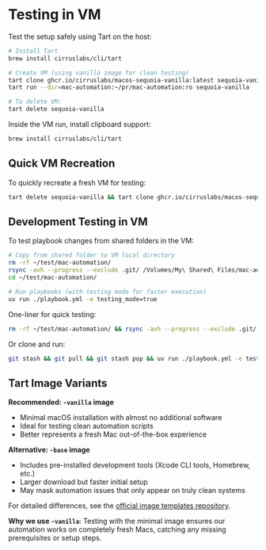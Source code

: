 # Testing in VM

Test the setup safely using Tart on the host:

```bash
# Install Tart
brew install cirruslabs/cli/tart

# Create VM (using vanilla image for clean testing)
tart clone ghcr.io/cirruslabs/macos-sequoia-vanilla:latest sequoia-vanilla
tart run --dir=mac-automation:~/pr/mac-automation:ro sequoia-vanilla

# To delete VM:
tart delete sequoia-vanilla
```

Inside the VM run, install clipboard support:

```bash
brew install cirruslabs/cli/tart
```

## Quick VM Recreation

To quickly recreate a fresh VM for testing:

```bash
tart delete sequoia-vanilla && tart clone ghcr.io/cirruslabs/macos-sequoia-vanilla:latest sequoia-vanilla && tart run --dir=mac-automation:~/pr/mac-automation:ro sequoia-vanilla
```

## Development Testing in VM

To test playbook changes from shared folders in the VM:

```bash
# Copy from shared folder to VM local directory
rm -rf ~/test/mac-automation/
rsync -avh --progress --exclude .git/ /Volumes/My\ Shared\ Files/mac-automation/ ~/test/mac-automation/
cd ~/test/mac-automation/

# Run playbooks (with testing mode for faster execution)
uv run ./playbook.yml -e testing_mode=true
```

One-liner for quick testing:
```bash
rm -rf ~/test/mac-automation/ && rsync -avh --progress --exclude .git/ /Volumes/My\ Shared\ Files/mac-automation/ ~/test/mac-automation/ && cd ~/test/mac-automation/ && uv run ./playbook.yml -e testing_mode=true
```

Or clone and run:

```bash
git stash && git pull && git stash pop && uv run ./playbook.yml -e testing_mode=true
```

## Tart Image Variants

**Recommended: `-vanilla` image**
- Minimal macOS installation with almost no additional software
- Ideal for testing clean automation scripts
- Better represents a fresh Mac out-of-the-box experience

**Alternative: `-base` image**  
- Includes pre-installed development tools (Xcode CLI tools, Homebrew, etc.)
- Larger download but faster initial setup
- May mask automation issues that only appear on truly clean systems

For detailed differences, see the [official image templates repository](https://github.com/cirruslabs/macos-image-templates).

**Why we use `-vanilla`**: Testing with the minimal image ensures our automation works on completely fresh Macs, catching any missing prerequisites or setup steps.
